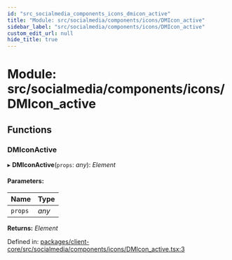 ```yaml
---
id: "src_socialmedia_components_icons_dmicon_active"
title: "Module: src/socialmedia/components/icons/DMIcon_active"
sidebar_label: "src/socialmedia/components/icons/DMIcon_active"
custom_edit_url: null
hide_title: true
---
```


# Module: src/socialmedia/components/icons/DMIcon\_active

## Functions

### DMIconActive

▸ **DMIconActive**(`props`: *any*): *Element*

#### Parameters:

Name | Type |
:------ | :------ |
`props` | *any* |

**Returns:** *Element*

Defined in: [packages/client-core/src/socialmedia/components/icons/DMIcon_active.tsx:3](https://github.com/xr3ngine/xr3ngine/blob/716a06460/packages/client-core/src/socialmedia/components/icons/DMIcon_active.tsx#L3)
